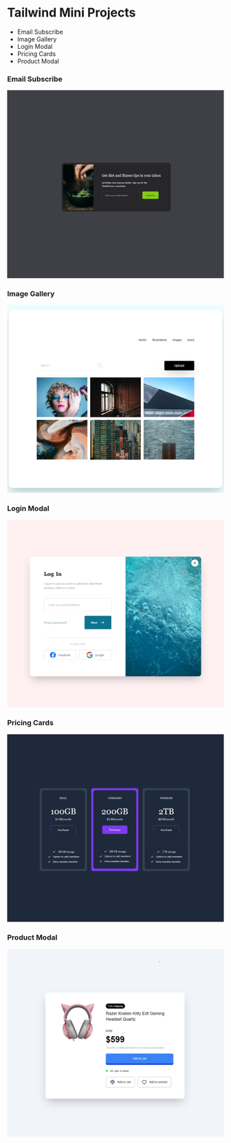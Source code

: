 # Tailwind Mini Projects

+ Email Subscribe
+ Image Gallery
+ Login Modal
+ Pricing Cards
+ Product Modal


### Email Subscribe

![Alt text](email-subscribe/images/email-subscribe.png)


### Image Gallery

![Alt text](image-gallery/images/image-gallery.png)


### Login Modal

![Alt text](login-modal/images/login-modal.png)


### Pricing Cards

![Alt text](pricing-cards/images/pricing-cards.png)

### Product Modal

![Alt text](product-modal/images/product-modal.png)